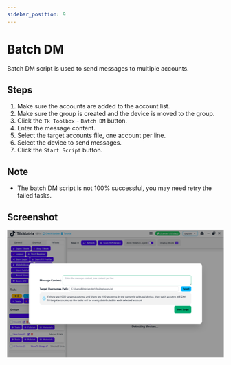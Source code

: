 ```yaml
---
sidebar_position: 9
---
```


# Batch DM

Batch DM script is used to send messages to multiple accounts.

## Steps

1. Make sure the accounts are added to the account list.
2. Make sure the group is created and the device is moved to the group.
3. Click the `Tk Toolbox` - `Batch DM` button.
4. Enter the message content.
5. Select the target accounts file, one account per line.
6. Select the device to send messages.
7. Click the `Start Script` button.

## Note

* The batch DM script is not 100% successful, you may need retry the failed tasks.

## Screenshot

![Batch DM](../img/batch-dm.png)
